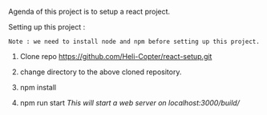 Agenda of this project is to setup a react project.

Setting up this project : 

    Note : we need to install node and npm before setting up this project.
    
1. Clone repo https://github.com/Heli-Copter/react-setup.git

2. change directory to the above cloned repository.

3. npm install

4. npm run start _This will start a web server on localhost:3000/build/_